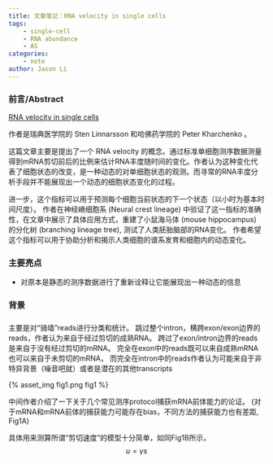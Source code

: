 ```yaml
---
title: 文章笔记：RNA velocity in single cells
tags: 
    - single-cell
    - RNA abundance
    - AS
categories:
    - note
author: Jason Li
---
```


### 前言/Abstract

[RNA velocity in single cells](https://www.biorxiv.org/content/early/2017/10/19/206052)

作者是瑞典医学院的 Sten Linnarsson 和哈佛药学院的 Peter Kharchenko 。

这篇文章主要是提出了一个 RNA velocity 的概念。通过标准单细胞测序数据测量得到mRNA剪切前后的比例来估计RNA丰度随时间的变化。作者认为这种变化代表了细胞状态的改变，是一种动态的对单细胞状态的观测。而寻常的RNA丰度分析手段并不能展现出一个动态的细胞状态变化的过程。

进一步，这个指标可以用于预测每个细胞当前状态的下一个状态（以小时为基本时间尺度）。
作者在神经嵴细胞系 (Neural crest lineage) 中验证了这一指标的准确性，在文章中展示了具体应用方式，重建了小鼠海马体 (mouse hippocampus) 的分化树 (branching lineage tree), 测试了人类胚胎脑部的RNA变化。
作者希望这个指标可以用于协助分析和揭示人类细胞的谱系发育和细胞内的动态变化。

<!--more-->

### 主要亮点

- 对原本是静态的测序数据进行了重新诠释让它能展现出一种动态的信息

### 背景

### 

主要是对“骑墙”reads进行分类和统计。
跳过整个intron，横跨exon/exon边界的reads，作者认为来自于经过剪切的成熟RNA。
跨过了exon/intron边界的reads是来自于没有经过剪切的mRNA。
完全在exon中的reads既可以来自成熟mRNA也可以来自于未剪切的mRNA，
而完全在intron中的reads作者认为可能来自于非特异背景（噪音吧就）或者是潜在的其他transcripts

{% asset_img fig1.png fig1 %}

中间作者介绍了一下关于几个常见测序protocol捕获mRNA前体能力的论证。
(对于mRNA和mRNA前体的捕获能力可能存在bias，不同方法的捕获能力也有差距, Fig1A)

具体用来测算所谓“剪切速度”的模型十分简单，如同Fig1B所示，
$$\begin{equation}
u = γs
\end{equation}$$

